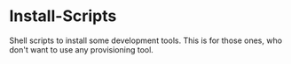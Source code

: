 # Install-Scripts
Shell scripts to install some development tools. This is for those ones, who don't want to use any provisioning tool.
